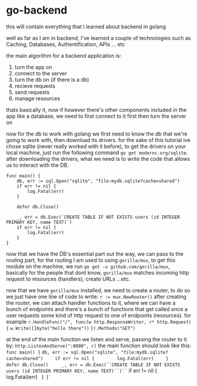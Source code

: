 # go-backend

this will contain everything that I learned about backend in golang

well as far as I am in backend, I've learned a couple of technologies such as Caching, Databases, Authentification, APIs ... etc

the main algorithm for a backend application is:

1. turn the app on
2. connect to the server
3. turn the db on (if there is a db)
4. recieve requests
5. send requests
6. manage resources

thats basically it, now if however there's other components included in the app like a database, we need to first connect to it first then turn the server on

now for the db to work with golang we first need to know the db that we're going to work with, then download its drivers.
for the sake of this tutorial ive chose sqlite (never really worked with it before), to get the drivers on your local machine, just run the following command `go get modernc.org/sqlite`.
after downloading the drivers, what we need is to write the code that allows us to interact with the DB.
```
func main() {
    db, err := sql.Open("sqlite", "file:mydb.sqlite?cache=shared")
    if err != nil {
        log.Fatal(err)
    }

    defer db.Close()

    _, err = db.Exec(`CREATE TABLE IF NOT EXISTS users (id INTEGER PRIMARY KEY, name TEXT)`)
    if err != nil {
        log.Fatal(err)
    }
}
```

now that we have the DB's essential part out the way, we can pass to the routing part, for the routing I am used to using `gorilla/mux`, to get this module on the machine, we run `go get -u github.com/gorilla/mux`, basically for the people that dont know, `gorilla/mux` matches incoming http request to resources (handlers), create URLs ...etc.

now that we have `gorilla/mux` installed, we need to create a router, to do so we just have one line of code to write:
`r := mux.NewRouter()`
after creating the router, we can attach handler functions to it, where we can have a bunch of endpoints and there's a bunch of functions that get called once a user requests some kind of http request to one of endpoints (resources).
for example 
`r.HandleFunc("/", func(w http.ResponseWriter, r* http.Request) {`
`w.Write([]byte("hello there"))`
`}).Methods("GET")`

at the end of the main function we listen and serve, passing the router to it by:
`http.ListenAndServe(":8080", r)`
the main function should look like this:
`func main() {`
`db, err := sql.Open("sqlite", "file:mydb.sqlite?cache=shared")`
`    if err != nil {`
`        log.Fatal(err)`
`    }`
`
`
`    defer db.Close()`
`
`
`    _, err = db.Exec(``CREATE TABLE IF NOT EXISTS users (id INTEGER PRIMARY KEY, name TEXT)``)``
`    if err != nil {`
`        log.Fatal(err)`
`    }`
`}`
